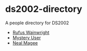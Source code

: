 # ds2002-directory
 
A people directory for DS2002
 
- [ Rufus Wainwright](people/abc123/)
- [ Mystery User](people/mst3k/)
- [ Neal Magee](people/nem2p/)
